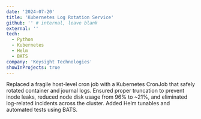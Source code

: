 ```yaml
---
date: '2024-07-20'
title: 'Kubernetes Log Rotation Service'
github: '' # internal, leave blank
external: ''
tech:
  - Python
  - Kubernetes
  - Helm
  - BATS
company: 'Keysight Technologies'
showInProjects: true
---
```


Replaced a fragile host-level cron job with a Kubernetes CronJob that safely rotated container and journal logs. Ensured proper truncation to prevent inode leaks, reduced node disk usage from 96% to ~21%, and eliminated log-related incidents across the cluster. Added Helm tunables and automated tests using BATS.
